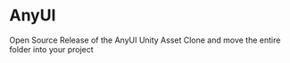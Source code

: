 # AnyUI
Open Source Release of the AnyUI Unity Asset 
Clone and move the entire folder into your project
